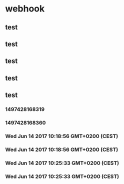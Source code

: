 # webhook
## test
## test
## test
## test
## test
### 1497428168319
### 1497428168360
### Wed Jun 14 2017 10:18:56 GMT+0200 (CEST)
### Wed Jun 14 2017 10:18:56 GMT+0200 (CEST)
### Wed Jun 14 2017 10:25:33 GMT+0200 (CEST)
### Wed Jun 14 2017 10:25:33 GMT+0200 (CEST)
